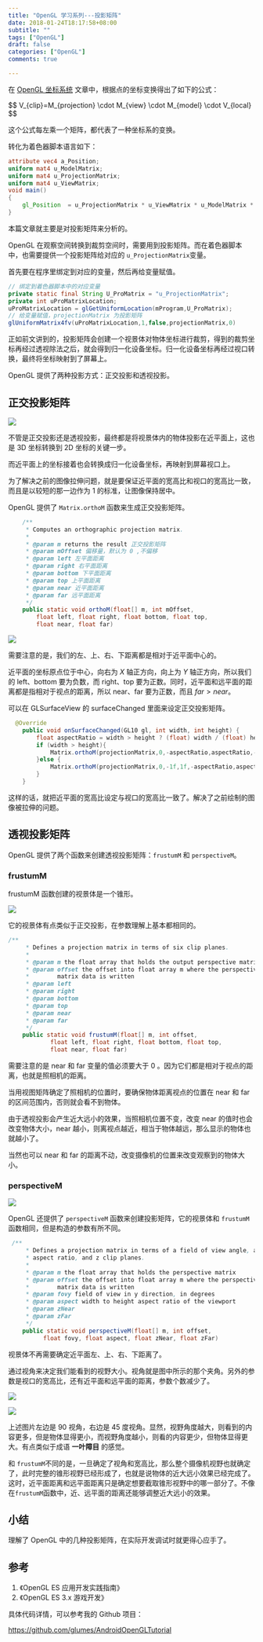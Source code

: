 ```yaml
---
title: "OpenGL 学习系列---投影矩阵"
date: 2018-01-24T18:17:58+08:00
subtitle: ""
tags: ["OpenGL"]
draft: false
categories: ["OpenGL"]
comments: true

---
```



在 [OpenGL 坐标系统](https://glumes.com/post/opengl/opengl-tutorial-coordinate/) 文章中，根据点的坐标变换得出了如下的公式：

<div>$$ V_{clip}=M_{projection} \cdot M_{view} \cdot M_{model} \cdot V_{local} $$</div>

这个公式每左乘一个矩阵，都代表了一种坐标系的变换。

转化为着色器脚本语言如下：

``` glsl
attribute vec4 a_Position;
uniform mat4 u_ModelMatrix;
uniform mat4 u_ProjectionMatrix;
uniform mat4 u_ViewMatrix;
void main()
{
    gl_Position  = u_ProjectionMatrix * u_ViewMatrix * u_ModelMatrix * a_Position;
}
```

本篇文章就主要是对投影矩阵来分析的。

<!--more-->

OpenGL 在观察空间转换到裁剪空间时，需要用到投影矩阵。而在着色器脚本中，也需要提供一个投影矩阵给对应的 `u_ProjectionMatrix`变量。

首先要在程序里绑定到对应的变量，然后再给变量赋值。

``` java
// 绑定到着色器脚本中的对应变量
private static final String U_ProMatrix = "u_ProjectionMatrix";
private int uProMatrixLocation;
uProMatrixLocation = glGetUniformLocation(mProgram,U_ProMatrix);
// 给变量赋值，projectionMatrix 为投影矩阵
glUniformMatrix4fv(uProMatrixLocation,1,false,projectionMatrix,0)
```

正如前文讲到的，投影矩阵会创建一个视景体对物体坐标进行裁剪，得到的裁剪坐标再经过透视除法之后，就会得到归一化设备坐标。归一化设备坐标再经过视口转换，最终将坐标映射到了屏幕上。

OpenGL 提供了两种投影方式：正交投影和透视投影。

## 正交投影矩阵

![](https://res.cloudinary.com/glumes-com/image/upload/v1516615886/code/opengl_ortho.png)

不管是正交投影还是透视投影，最终都是将视景体内的物体投影在近平面上，这也是 3D 坐标转换到 2D 坐标的关键一步。

而近平面上的坐标接着也会转换成归一化设备坐标，再映射到屏幕视口上。

为了解决之前的图像拉伸问题，就是要保证近平面的宽高比和视口的宽高比一致，而且是以较短的那一边作为 1 的标准，让图像保持居中。


OpenGL 提供了 `Matrix.orthoM` 函数来生成正交投影矩阵。

``` java
    /**
     * Computes an orthographic projection matrix.
     *
     * @param m returns the result 正交投影矩阵
     * @param mOffset 偏移量，默认为 0 ,不偏移
     * @param left 左平面距离
     * @param right 右平面距离
     * @param bottom 下平面距离
     * @param top 上平面距离
     * @param near 近平面距离
     * @param far 远平面距离
     */
    public static void orthoM(float[] m, int mOffset,
        float left, float right, float bottom, float top,
        float near, float far)
```

![](https://res.cloudinary.com/glumes-com/image/upload/v1516623682/code/opengl_ortho_2.png)

需要注意的是，我们的左、上、右、下距离都是相对于近平面中心的。

近平面的坐标原点位于中心，向右为 $X$ 轴正方向，向上为 $Y$ 轴正方向，所以我们的 left、bottom 要为负数，而 right、top 要为正数。同时，近平面和远平面的距离都是指相对于视点的距离，所以 near、far 要为正数，而且 $far > near$。

可以在 GLSurfaceView 的 surfaceChanged 里面来设定正交投影矩阵。

``` java
  @Override
    public void onSurfaceChanged(GL10 gl, int width, int height) {
        float aspectRatio = width > height ? (float) width / (float) height : (float) height / (float) width;
        if (width > height){
            Matrix.orthoM(projectionMatrix,0,-aspectRatio,aspectRatio,-1f,1f,0f,10f);
        }else {
            Matrix.orthoM(projectionMatrix,0,-1f,1f,-aspectRatio,aspectRatio,0f,10f);
        }
    }
```

这样的话，就把近平面的宽高比设定与视口的宽高比一致了。解决了之前绘制的图像被拉伸的问题。


## 透视投影矩阵

OpenGL 提供了两个函数来创建透视投影矩阵：`frustumM` 和 `perspectiveM`。

### frustumM

frustumM 函数创建的视景体是一个锥形。


![](https://res.cloudinary.com/glumes-com/image/upload/v1516780049/opengl_frustumM_hgt4sg.jpg)

它的视景体有点类似于正交投影，在参数理解上基本都相同的。

``` java
/**
     * Defines a projection matrix in terms of six clip planes.
     *
     * @param m the float array that holds the output perspective matrix
     * @param offset the offset into float array m where the perspective
     *        matrix data is written
     * @param left 
     * @param right
     * @param bottom
     * @param top
     * @param near
     * @param far
     */
    public static void frustumM(float[] m, int offset,
            float left, float right, float bottom, float top,
            float near, float far)
```


需要注意的是 near 和 far 变量的值必须要大于 0 。因为它们都是相对于视点的距离，也就是照相机的距离。

当用视图矩阵确定了照相机的位置时，要确保物体距离视点的位置在 near 和 far  的区间范围内，否则就会看不到物体。

由于透视投影会产生近大远小的效果，当照相机位置不变，改变 near 的值时也会改变物体大小，near 越小，则离视点越近，相当于物体越远，那么显示的物体也就越小了。

当然也可以 near 和 far 的距离不动，改变摄像机的位置来改变观察到的物体大小。


### perspectiveM

![](https://res.cloudinary.com/glumes-com/image/upload/v1516780049/opengl_perspectiveM_z2fgys.jpg)


OpenGL 还提供了  `perspectiveM` 函数来创建投影矩阵，它的视景体和 `frustumM` 函数相同，但是构造的参数有所不同。


``` java
 /**
     * Defines a projection matrix in terms of a field of view angle, an
     * aspect ratio, and z clip planes.
     *
     * @param m the float array that holds the perspective matrix
     * @param offset the offset into float array m where the perspective
     *        matrix data is written
     * @param fovy field of view in y direction, in degrees
     * @param aspect width to height aspect ratio of the viewport
     * @param zNear
     * @param zFar
     */
    public static void perspectiveM(float[] m, int offset,
          float fovy, float aspect, float zNear, float zFar)
```

视景体不再需要确定近平面左、上、右、下距离了。

通过视角来决定我们能看到的视野大小。视角就是图中所示的那个夹角。另外的参数是视口的宽高比，还有近平面和远平面的距离，参数个数减少了。



![](http://res.cloudinary.com/glumes-com/image/upload/v1516784280/opengl_fovy_bhplik.png)

![](https://res.cloudinary.com/glumes-com/image/upload/v1516784279/opengl_fovy_result_gpzjwz.png)


上述图片左边是 90 视角，右边是 45 度视角。显然，视野角度越大，则看到的内容更多，但是物体显得更小，而视野角度越小，则看的内容更少，但物体显得更大。有点类似于成语 **一叶障目** 的感觉。

和 `frustumM`不同的是，一旦确定了视角和宽高比，那么整个摄像机视野也就确定了，此时完整的锥形视野已经形成了，也就是说物体的近大远小效果已经完成了。这时，近平面距离和远平面距离只是确定想要截取锥形视野中的哪一部分了。不像在`frustumM`函数中，近、远平面的距离还能够调整近大远小的效果。


## 小结

理解了 OpenGL 中的几种投影矩阵，在实际开发调试时就更得心应手了。


## 参考

1. 《OpenGL ES 应用开发实践指南》
2. 《OpenGL ES 3.x 游戏开发》


具体代码详情，可以参考我的 Github 项目：

https://github.com/glumes/AndroidOpenGLTutorial

